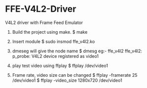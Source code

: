 # FFE-V4L2-Driver
V4L2 driver with Frame Feed Emulator

1. Build the project using make.
	$ make

2. Insert module
	$ sudo insmod ffe_v4l2.ko

3. dmeseg will give the node name
	$ dmesg
	eg:- ffe_v4l2 ffe_v4l2: p_probe: V4L2 device registered as video1

4. play test video using ffplay
	$ ffplay /dev/video1

5. Frame rate, video size can be changed
	$ ffplay -framerate 25 /dev/video1
	$ ffplay -video_size 1280x720 /dev/video1
